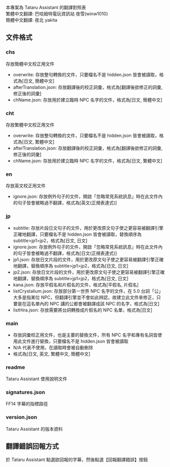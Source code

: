 本專案為 Tataru Assistant 的翻譯對照表  
繁體中文翻譯: 巴哈姆特電玩資訊站 夜雪(winw1010)  
簡體中文翻譯: 夜北 yakita

## 文件格式

### chs

存放簡體中文校正用文件

- overwrite: 存放整句轉換的文件，只要檔名不是 hidden.json 皆會被讀取，格式為[日文, 簡體中文]
- afterTranslation.json: 存放翻譯後的校正詞彙，格式為[翻譯後欲修正的詞彙, 修正後的詞彙]
- chName.json: 存放用於建立臨時 NPC 名字的文件，格式為[日文, 簡體中文]

### cht

存放繁體中文校正用文件

- overwrite: 存放整句轉換的文件，只要檔名不是 hidden.json 皆會被讀取，格式為[日文, 繁體中文]
- afterTranslation.json: 存放翻譯後的校正詞彙，格式為[翻譯後欲修正的詞彙, 修正後的詞彙]
- chName.json: 存放用於建立臨時 NPC 名字的文件，格式為[日文, 繁體中文]

### en

存放英文校正用文件

- ignore.json: 存放例外句子的文件，開啟「忽略常見系統訊息」時在此文件內的句子皆會被略過不翻譯，格式為[英文(正規表達式)]

### jp

- subtitle: 存放片段日文句子的文件，用於更改原文句子使之更容易被翻譯引擎正確地翻譯，只要檔名不是 hidden.json 皆會被讀取，替換順序為 subtitle>jp1>jp2，格式為[日文, 日文]
- ignore.json: 存放例外句子的文件，開啟「忽略常見系統訊息」時在此文件內的句子皆會被略過不翻譯，格式為[日文(正規表達式)]
- jp1.json: 存放日文片段的文件，用於更改原文句子使之更容易被翻譯引擎正確地翻譯，替換順序為 subtitle>jp1>jp2，格式為[日文, 日文]
- jp2.json: 存放日文片段的文件，用於更改原文句子使之更容易被翻譯引擎正確地翻譯，替換順序為 subtitle>jp1>jp2，格式為[日文, 日文]
- kana.json: 存放平假名和片假名的文件，格式為[平假名, 片假名]
- listCrystalium.json: 存放部分第一世界 NPC 名字的文件，在 5.0 台詞「公」大多是指某位 NPC，但翻譯引擎並不會如此辨認，故建立此文件來修正，只要是在這名單內的 NPC 講的公都會被翻譯成該 NPC 的名字，格式為[日文]
- listHira.json: 存放需要將台詞轉換成片假名的 NPC 名單，格式為[日文]

### main

- 存放詞彙校正用文件，也是主要的替換文件，所有 NPC 名字和專有名詞皆使用此文件進行替換，只要檔名不是 hidden.json 皆會被讀取
- N/A 代表不使用，在讀取時會被自動刪除
- 格式為[日文, 英文, 繁體中文, 簡體中文]

### readme

Tataru Assistant 使用說明文件

### signatures.json

FF14 字幕的指標路徑

### version.json

Tataru Assistant 的版本資料

## 翻譯錯誤回報方式

於 Tataru Assistant 點選欲回報的字幕，然後點選【回報翻譯錯誤】按鈕
